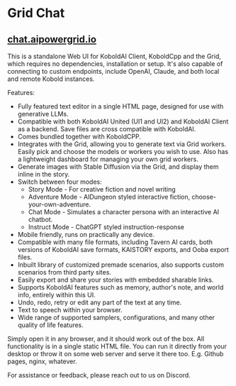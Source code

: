 # Grid Chat
## [chat.aipowergrid.io](https://chat.aipowergrid.io)

This is a standalone Web UI for KoboldAI Client, KoboldCpp and the Grid, which requires no dependencies, installation or setup. It's also capable of connecting to custom endpoints, include OpenAI, Claude, and both local and remote Kobold instances.

Features:
- Fully featured text editor in a single HTML page, designed for use with generative LLMs.
- Compatible with both KoboldAI United (UI1 and UI2) and KoboldAI Client as a backend. Save files are cross compatible with KoboldAI.
- Comes bundled together with KoboldCPP.
- Integrates with the Grid, allowing you to generate text via Grid workers. Easily pick and choose the models or workers you wish to use. Also has a lightweight dashboard for managing your own grid workers.
- Generate images with Stable Diffusion via the Grid, and display them inline in the story.
- Switch between four modes:
    - Story Mode - For creative fiction and novel writing
    - Adventure Mode - AIDungeon styled interactive fiction, choose-your-own-adventure.
    - Chat Mode - Simulates a character persona with an interactive AI chatbot.
    - Instruct Mode - ChatGPT styled instruction-response
- Mobile friendly, runs on practically any device.
- Compatible with many file formats, including Tavern AI cards, both versions of KoboldAI save formats, KAISTORY exports, and Ooba export files.
- Inbuilt library of customized premade scenarios, also supports custom scenarios from third party sites.
- Easily export and share your stories with embedded sharable links.
- Supports KoboldAI features such as memory, author's note, and world info, entirely within this UI.
- Undo, redo, retry or edit any part of the text at any time.
- Text to speech within your browser.
- Wide range of supported samplers, configurations, and many other quality of life features.

Simply open it in any browser, and it should work out of the box. All functionality is in a single static HTML file. You can run it directly from your desktop or throw it on some web server and serve it there too. E.g. Github pages, nginx, whatever.

For assistance or feedback, please reach out to us on Discord.

